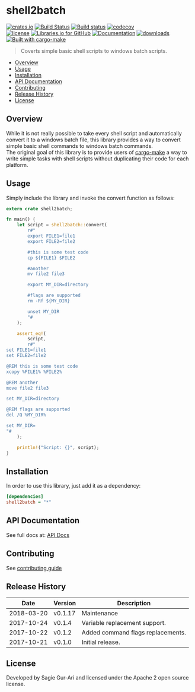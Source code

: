 # shell2batch

[![crates.io](https://img.shields.io/crates/v/shell2batch.svg)](https://crates.io/crates/shell2batch) [![Build Status](https://travis-ci.org/sagiegurari/shell2batch.svg)](http://travis-ci.org/sagiegurari/shell2batch) [![Build status](https://ci.appveyor.com/api/projects/status/yrb4y9cbaf6wtlk7?svg=true)](https://ci.appveyor.com/project/sagiegurari/shell2batch) [![codecov](https://codecov.io/gh/sagiegurari/shell2batch/branch/master/graph/badge.svg)](https://codecov.io/gh/sagiegurari/shell2batch)<br>
[![license](https://img.shields.io/crates/l/shell2batch.svg)](https://github.com/sagiegurari/shell2batch/blob/master/LICENSE) [![Libraries.io for GitHub](https://img.shields.io/librariesio/github/sagiegurari/shell2batch.svg)](https://libraries.io/cargo/shell2batch) [![Documentation](https://docs.rs/shell2batch/badge.svg)](https://docs.rs/crate/shell2batch/) [![downloads](https://img.shields.io/crates/d/shell2batch.svg)](https://crates.io/crates/shell2batch)<br>
[![Built with cargo-make](https://sagiegurari.github.io/cargo-make/assets/badges/cargo-make.svg)](https://sagiegurari.github.io/cargo-make)

> Coverts simple basic shell scripts to windows batch scripts.

* [Overview](#overview)
* [Usage](#usage)
* [Installation](#installation)
* [API Documentation](https://sagiegurari.github.io/shell2batch/)
* [Contributing](.github/CONTRIBUTING.md)
* [Release History](#history)
* [License](#license)

<a name="overview"></a>
## Overview
While it is not really possible to take every shell script and automatically convert it to a windows batch file, this library provides a way to convert simple basic shell commands to windows batch commands.<br>
The original goal of this library is to provide users of [cargo-make](https://sagiegurari.github.io/cargo-make/) a way to write simple tasks with shell scripts without duplicating their code for each platform.

<a name="usage"></a>
## Usage
Simply include the library and invoke the convert function as follows:

```rust
extern crate shell2batch;

fn main() {
    let script = shell2batch::convert(
        r#"
        export FILE1=file1
        export FILE2=file2

        #this is some test code
        cp ${FILE1} $FILE2

        #another
        mv file2 file3

        export MY_DIR=directory

        #flags are supported
        rm -Rf ${MY_DIR}

        unset MY_DIR
        "#
    );

    assert_eq!(
        script,
        r#"
set FILE1=file1
set FILE2=file2

@REM this is some test code
xcopy %FILE1% %FILE2%

@REM another
move file2 file3

set MY_DIR=directory

@REM flags are supported
del /Q %MY_DIR%

set MY_DIR=
"#
    );

    println!("Script: {}", script);
}
```

<a name="installation"></a>
## Installation
In order to use this library, just add it as a dependency:

```ini
[dependencies]
shell2batch = "*"
```

## API Documentation
See full docs at: [API Docs](https://sagiegurari.github.io/shell2batch/)

## Contributing
See [contributing guide](.github/CONTRIBUTING.md)

<a name="history"></a>
## Release History

| Date        | Version | Description |
| ----------- | ------- | ----------- |
| 2018-03-20  | v0.1.17 | Maintenance |
| 2017-10-24  | v0.1.4  | Variable replacement support. |
| 2017-10-22  | v0.1.2  | Added command flags replacements. |
| 2017-10-21  | v0.1.0  | Initial release. |

<a name="license"></a>
## License
Developed by Sagie Gur-Ari and licensed under the Apache 2 open source license.
